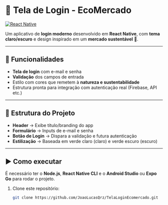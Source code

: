 # 🛒 Tela de Login - EcoMercado  

[![React Native](https://img.shields.io/badge/React_Native-61DBE6?style=for-the-badge&logo=react)](https://reactnative.dev/)  

Um aplicativo de **login moderno** desenvolvido em **React Native**, com **tema claro/escuro** e design inspirado em um **mercado sustentável** 🌱.  

---

## 🚀 Funcionalidades  

- **Tela de login** com e-mail e senha  
- **Validação** dos campos de entrada  
- Estilo com cores que remetem à **natureza e sustentabilidade**  
- Estrutura pronta para integração com autenticação real (Firebase, API etc.)  

---

## 📂 Estrutura do Projeto  

- **Header** → Exibe título/branding do app  
- **Formulário** → Inputs de e-mail e senha  
- **Botão de Login** → Dispara a validação e futura autenticação  
- **Estilização** → Baseada em verde claro (claro) e verde escuro (escuro)  

---

## ▶️ Como executar  

É necessário ter o **Node.js**, **React Native CLI** e o **Android Studio** ou **Expo Go** para rodar o projeto.  

1. Clone este repositório:  
   ```bash
   git clone https://github.com/JoaoLucasQrz/TelaLoginEcomercado.git
